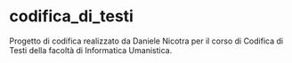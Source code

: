 # codifica_di_testi
Progetto di codifica realizzato da Daniele Nicotra per il corso di Codifica di Testi della facoltà di Informatica Umanistica.
